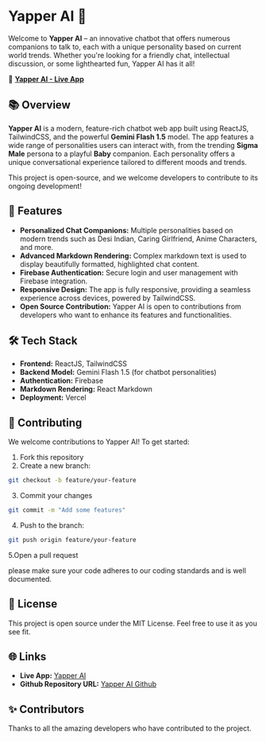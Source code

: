 # Yapper AI 🤖

Welcome to **Yapper AI** – an innovative chatbot that offers numerous companions to talk to, each with a unique personality based on current world trends. Whether you're looking for a friendly chat, intellectual discussion, or some lighthearted fun, Yapper AI has it all!

🚀 **[Yapper AI - Live App](https://yapper-ai.vercel.app/)**

## 📚 Overview

**Yapper AI** is a modern, feature-rich chatbot web app built using ReactJS, TailwindCSS, and the powerful **Gemini Flash 1.5** model. The app features a wide range of personalities users can interact with, from the trending **Sigma Male** persona to a playful **Baby** companion. Each personality offers a unique conversational experience tailored to different moods and trends.

This project is open-source, and we welcome developers to contribute to its ongoing development!

## 🎨 Features

- **Personalized Chat Companions:** Multiple personalities based on modern trends such as Desi Indian, Caring Girlfriend, Anime Characters, and more.
- **Advanced Markdown Rendering:** Complex markdown text is used to display beautifully formatted, highlighted chat content.
- **Firebase Authentication:** Secure login and user management with Firebase integration.
- **Responsive Design:** The app is fully responsive, providing a seamless experience across devices, powered by TailwindCSS.
- **Open Source Contribution:** Yapper AI is open to contributions from developers who want to enhance its features and functionalities.

## 🛠️ Tech Stack

- **Frontend:** ReactJS, TailwindCSS
- **Backend Model:** Gemini Flash 1.5 (for chatbot personalities)
- **Authentication:** Firebase
- **Markdown Rendering:** React Markdown
- **Deployment:** Vercel

## 🤝 Contributing

We welcome contributions to Yapper AI! To get started:

1. Fork this repository
2. Create a new branch:
```bash
git checkout -b feature/your-feature
```
3. Commit your changes
```bash
git commit -m "Add some features"
```
4. Push to the branch:
```bash
git push origin feature/your-feature
```
5.Open a pull request

please make sure your code adheres to our coding standards and is well documented.

## 📄 License

This project is open source under the MIT License. Feel free to use it as you see fit.

## 🌐 Links

- **Live App:** [Yapper AI](https://yapper-ai.vercel.app/)
- **Github Repository URL:** [Yapper AI Github](https://github.com/Ganesh-Sharmaz/YapperAI)

## ✨ Contributors

Thanks to all the amazing developers who have contributed to the project.



